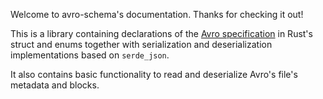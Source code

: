 Welcome to avro-schema's documentation. Thanks for checking it out!

This is a library containing declarations of the
[Avro specification](https://avro.apache.org/docs/current/spec.html)
in Rust's struct and enums together with serialization and deserialization
implementations based on `serde_json`.

It also contains basic functionality to read and deserialize Avro's file's metadata
and blocks.
